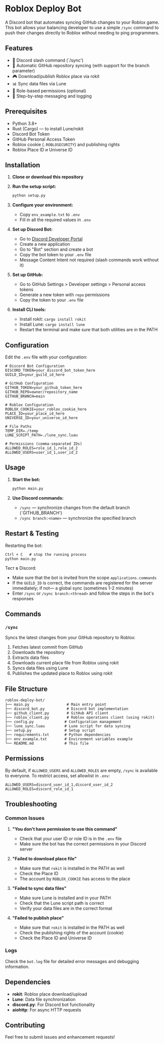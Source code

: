 # Roblox Deploy Bot

A Discord bot that automates syncing GitHub changes to your Roblox game. This bot allows your balancing developer to use a simple `/sync` command to push their changes directly to Roblox without needing to ping programmers.

## Features

- 🤖 Discord slash command (`/sync')
- 🔄 Automatic GitHub repository syncing (with support for the branch parameter)
- 🎮 Download/publish Roblox place via rokit
- 📊 Sync data files via Lune
- 🔐 Role-based permissions (optional)
- 📝 Step-by-step messaging and logging

## Prerequisites

- Python 3.8+
- Rust (Cargo) — to install Lune/rokit
- Discord Bot Token
- GitHub Personal Access Token
- Roblox cookie (`.ROBLOSECURITY`) and publishing rights
- Roblox Place ID и Universe ID

## Installation

1. **Clone or download this repository**

2. **Run the setup script:**

   ```bash
   python setup.py
   ```

3. **Configure your environment:**

   - Copy `env_example.txt` to `.env`
   - Fill in all the required values in `.env`

4. **Set up Discord Bot:**

   - Go to [Discord Developer Portal](https://discord.com/developers/applications)
   - Create a new application
   - Go to "Bot" section and create a bot
   - Copy the bot token to your `.env` file
   - Message Content Intent not required (slash commands work without it)

5. **Set up GitHub:**

   - Go to GitHub Settings > Developer settings > Personal access tokens
   - Generate a new token with `repo` permissions
   - Copy the token to your `.env` file

6. **Install CLI tools:**
   - Install rokit: `cargo install rokit`
   - Install Lune: `cargo install lune`
   - Restart the terminal and make sure that both utilities are in the PATH

## Configuration

Edit the `.env` file with your configuration:

```env
# Discord Bot Configuration
DISCORD_TOKEN=your_discord_bot_token_here
GUILD_ID=your_guild_id_here

# GitHub Configuration
GITHUB_TOKEN=your_github_token_here
GITHUB_REPO=owner/repository_name
GITHUB_BRANCH=main

# Roblox Configuration
ROBLOX_COOKIE=your_roblox_cookie_here
PLACE_ID=your_place_id_here
UNIVERSE_ID=your_universe_id_here

# File Paths
TEMP_DIR=./temp
LUNE_SCRIPT_PATH=./lune_sync.luau

# Permissions (comma-separated IDs)
ALLOWED_ROLES=role_id_1,role_id_2
ALLOWED_USERS=user_id_1,user_id_2
```

## Usage

1. **Start the bot:**

   ```bash
   python main.py
   ```

2. **Use Discord commands:**
   - `/sync` — synchronize changes from the default branch (`GITHUB_BRANCH')
   - `/sync branch:<name>` — synchronize the specified branch

## Restart & Testing

Restarting the bot:

```
Ctrl + C   # stop the running process
python main.py
```

Тест в Discord:

- Make sure that the bot is invited from the scope `applications.commands`
- If the `GUILD_ID` is correct, the commands are registered for the server immediately; if not— a global sync (sometimes 1-2 minutes)
- Enter `/sync` or `/sync branch:<thread>` and follow the steps in the bot's responses

## Commands

### `/sync`

Syncs the latest changes from your GitHub repository to Roblox:

1. Fetches latest commit from GitHub
2. Downloads the repository
3. Extracts data files
4. Downloads current place file from Roblox using rokit
5. Syncs data files using Lune
6. Publishes the updated place to Roblox using rokit

## File Structure

```
roblox-deploy-bot/
├── main.py                 # Main entry point
├── discord_bot.py          # Discord bot implementation
├── github_client.py        # GitHub API client
├── roblox_client.py        # Roblox operations client (using rokit)
├── config.py              # Configuration management
├── lune_sync.luau         # Lune script for data syncing
├── setup.py               # Setup script
├── requirements.txt       # Python dependencies
├── env_example.txt        # Environment variables example
└── README.md              # This file
```

## Permissions

By default, if `ALLOWED_USERS` and `ALLOWED_ROLES` are empty, `/sync` is available to everyone.
To restrict access, set allowlist in `.env`:

```
ALLOWED_USERS=discord_user_id_1,discord_user_id_2
ALLOWED_ROLES=discord_role_id_1
```

## Troubleshooting

### Common Issues

1. **"You don't have permission to use this command"**

   - Check that your user ID or role ID is in the `.env` file
   - Make sure the bot has the correct permissions in your Discord server

2. **"Failed to download place file"**

   - Make sure that `rokit` is installed in the PATH as well
   - Check the Place ID
   - The account by `ROBLOX_COOKIE` has access to the place

3. **"Failed to sync data files"**

   - Make sure Lune is installed and in your PATH
   - Check that the Lune script path is correct
   - Verify your data files are in the correct format

4. **"Failed to publish place"**
   - Make sure that `rokit` is installed in the PATH as well
   - Check the publishing rights of the account (cookie)
   - Check the Place ID and Universe ID

### Logs

Check the `bot.log` file for detailed error messages and debugging information.

## Dependencies

- **rokit**: Roblox place download/upload
- **Lune**: Data file synchronization
- **discord.py**: For Discord bot functionality
- **aiohttp**: For async HTTP requests

## Contributing

Feel free to submit issues and enhancement requests!
